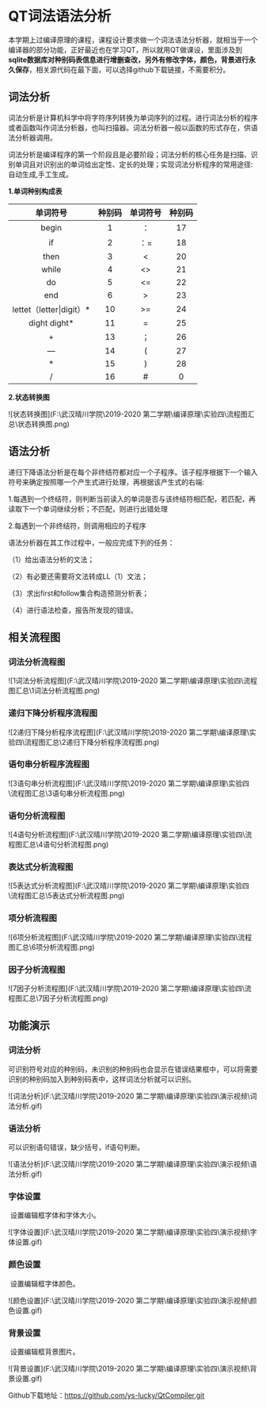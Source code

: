 # QT词法语法分析

​	本学期上过编译原理的课程，课程设计要求做一个词法语法分析器，就相当于一个编译器的部分功能，正好最近也在学习QT，所以就用QT做课设，里面涉及到**sqlite数据库对种别码表信息进行增删查改，另外有修改字体，颜色，背景进行永久保存**，相关源代码在最下面，可以选择github下载链接，不需要积分。

## 词法分析

​	词法分析是计算机科学中将字符序列转换为单词序列的过程。进行词法分析的程序或者函数叫作词法分析器，也叫扫描器。词法分析器一般以函数的形式存在，供语法分析器调用。

​	词法分析是编译程序的第一个阶段且是必要阶段；词法分析的核心任务是扫描、识别单词且对识别出的单词给出定性、定长的处理；实现词法分析程序的常用途径:自动生成,手工生成。

**1.单词种别构成表**

|         单词符号         | 种别码 | 单词符号 | 种别码 |
| :----------------------: | :----: | :------: | :----: |
|          begin           |   1    |    ：    |   17   |
|            if            |   2    |   ：=    |   18   |
|           then           |   3    |    <     |   20   |
|          while           |   4    |    <>    |   21   |
|            do            |   5    |    <=    |   22   |
|           end            |   6    |    >     |   23   |
| lettet（letter\|digit）* |   10   |    >=    |   24   |
|      dight  dight*       |   11   |    =     |   25   |
|            +             |   13   |    ；    |   26   |
|            —             |   14   |    (     |   27   |
|            *             |   15   |    )     |   28   |
|            /             |   16   |    #     |   0    |

**2.状态转换图**

![状态转换图](F:\武汉晴川学院\2019-2020 第二学期\编译原理\实验四\流程图汇总\状态转换图.png)

## 语法分析

​	递归下降语法分析是在每个非终结符都对应一个子程序。该子程序根据下一个输入符号来确定按照哪一个产生式进行处理，再根据该产生式的右端:

1.每遇到一个终结符，则判断当前读入的单词是否与该终结符相匹配，若匹配，再读取下一个单词继续分析；不匹配，则进行出错处理

2.每遇到一个非终结符，则调用相应的子程序

 

语法分析器在其工作过程中，一般应完成下列的任务：

（1）给出语法分析的文法；

（2）有必要还需要将文法转成LL（1）文法；

（3）求出first和follow集合构造预测分析表；

（4）进行语法检查，报告所发现的错误。



## 相关流程图

### **词法分析流程图**

![1词法分析流程图](F:\武汉晴川学院\2019-2020 第二学期\编译原理\实验四\流程图汇总\1词法分析流程图.png)

### **递归下降分析程序流程图**

![2递归下降分析程序流程图](F:\武汉晴川学院\2019-2020 第二学期\编译原理\实验四\流程图汇总\2递归下降分析程序流程图.png)

### **语句串分析程序流程图**

![3语句串分析流程图](F:\武汉晴川学院\2019-2020 第二学期\编译原理\实验四\流程图汇总\3语句串分析流程图.png)

### **语句分析流程图**

![4语句分析流程图](F:\武汉晴川学院\2019-2020 第二学期\编译原理\实验四\流程图汇总\4语句分析流程图.png)

### **表达式分析流程图**

![5表达式分析流程图](F:\武汉晴川学院\2019-2020 第二学期\编译原理\实验四\流程图汇总\5表达式分析流程图.png)

### **项分析流程图**

![6项分析流程图](F:\武汉晴川学院\2019-2020 第二学期\编译原理\实验四\流程图汇总\6项分析流程图.png)

### **因子分析流程图**

![7因子分析流程图](F:\武汉晴川学院\2019-2020 第二学期\编译原理\实验四\流程图汇总\7因子分析流程图.png)

## 功能演示

### 词法分析

​	可识别符号对应的种别码，未识别的种别码也会显示在错误结果框中，可以将需要识别的种别码加入到种别码表中，这样词法分析就可以识别。

![词法分析](F:\武汉晴川学院\2019-2020 第二学期\编译原理\实验四\演示视频\词法分析.gif)

### 语法分析

可以识别语句错误，缺少括号，if语句判断。

![语法分析](F:\武汉晴川学院\2019-2020 第二学期\编译原理\实验四\演示视频\语法分析.gif)

### 字体设置

​	设置编辑框字体和字体大小。

![字体设置](F:\武汉晴川学院\2019-2020 第二学期\编译原理\实验四\演示视频\字体设置.gif)

### 颜色设置

​	设置编辑框字体颜色。

![颜色设置](F:\武汉晴川学院\2019-2020 第二学期\编译原理\实验四\演示视频\颜色设置.gif)

### 背景设置

​	设置编辑框背景图片。

![背景设置](F:\武汉晴川学院\2019-2020 第二学期\编译原理\实验四\演示视频\背景设置.gif)



Github下载地址：https://github.com/ys-lucky/QtCompiler.git

